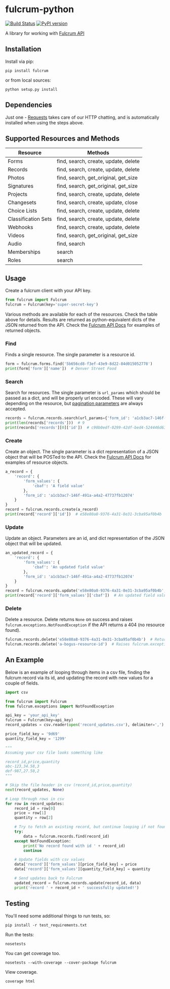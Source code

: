 # fulcrum-python

[![Build Status](https://api.travis-ci.org/fulcrumapp/fulcrum-python.png)](https://travis-ci.org/fulcrumapp/fulcrum-python)&nbsp;[![PyPI version](https://img.shields.io/pypi/v/fulcrum.svg)](https://pypi.python.org/pypi/fulcrum/)

A library for working with [Fulcrum API](http://www.fulcrumapp.com/developers/api/)

## Installation

Install via pip:

    pip install fulcrum

or from local sources:

    python setup.py install

## Dependencies

Just one - [Requests](http://docs.python-requests.org/en/latest/) takes care of our HTTP chatting, and is automatically installed when using the steps above.

## Supported Resources and Methods

| Resource            | Methods                                               |
|---------------------|-------------------------------------------------------|
| Forms               | find, search, create, update, delete                  |
| Records             | find, search, create, update, delete                  |
| Photos              | find, search, get_original, get_size                  |
| Signatures          | find, search, get_original, get_size                  |
| Projects            | find, search, create, update, delete                  |
| Changesets          | find, search, create, update, close                   |
| Choice Lists        | find, search, create, update, delete                  |
| Classification Sets | find, search, create, update, delete                  |
| Webhooks            | find, search, create, update, delete                  |
| Videos              | find, search, get_original, get_size                  |
| Audio               | find, search                                          |
| Memberships         | search                                                |
| Roles               | search                                                |

## Usage

Create a fulcrum client with your API key.

```python
from fulcrum import Fulcrum
fulcrum = Fulcrum(key='super-secret-key')
```

Various methods are available for each of the resources. Check the table above for details. Results are returned as python-equivalent dicts of the JSON returned from the API. Check the [Fulcrum API Docs](http://www.fulcrumapp.com/developers/api/) for examples of returned objects.

### Find

Finds a single resource. The single parameter is a resource id.

```python
form = fulcrum.forms.find('5b656cd8-f3ef-43e9-8d22-84d015052778')
print(form['form']['name'])  # Denver Street Food
```

### Search

Search for resources. The single parameter is `url_params` which should be passed as a dict, and will be properly url encoded. These will vary depending on the resource, but [pagination parameters](http://www.fulcrumapp.com/developers/api/introduction/#notes) are always accepted.

```python
records = fulcrum.records.search(url_params={'form_id': 'a1cb3ac7-146f-491a-a4a2-47737fb12074'})
print(len(records['records']))  # 9
print(records['records'][0]['id'])  # c90b0edf-0299-42df-bed4-524446d63f40
```

### Create

Create an object. The single parameter is a dict representation of a JSON object that will be POSTed to the API. Check the [Fulcrum API Docs](http://www.fulcrumapp.com/developers/api/) for examples of resource objects.

```python
a_record = {
    'record': {
        'form_values': {
            'cbaf': 'A field value'
        },
        'form_id': 'a1cb3ac7-146f-491a-a4a2-47737fb12074'
    }
}
record = fulcrum.records.create(a_record)
print(record['record']['id'])  # e58e80a8-9376-4a31-8e31-3cba95af0b4b
```

### Update

Update an object. Parameters are an id, and dict representation of the JSON object that will be updated.

```python
an_updated_record = {
    'record': {
        'form_values': {
            'cbaf': 'An updated field value'
        },
        'form_id': 'a1cb3ac7-146f-491a-a4a2-47737fb12074'
    }
}
record = fulcrum.records.update('e58e80a8-9376-4a31-8e31-3cba95af0b4b', an_updated_record)
print(record['record']['form_values']['cbaf'])  # An updated field value
```

### Delete

Delete a resource. Delete returns `None` on success and raises `fulcrum.exceptions.NotFoundException` if the API returns a 404 (no resource found).

```python
fulcrum.records.delete('e58e80a8-9376-4a31-8e31-3cba95af0b4b')  # Returns None (assuming the record is found and deleted)
fulcrum.records.delete('a-bogus-resource-id')  # Raises fulcrum.exceptions.NotFoundException
```

## An Example

Below is an example of looping through items in a csv file, finding the fulcrum record via its id, and updating the record with new values for a couple of fields.

```python
import csv

from fulcrum import Fulcrum
from fulcrum.exceptions import NotFoundException

api_key = 'your_api_key'
fulcrum = Fulcrum(key=api_key)
record_updates = csv.reader(open('record_updates.csv'), delimiter=',')

price_field_key = '9d69'
quantity_field_key = '1299'

"""
Assuming your csv file looks something like

record_id,price,quantity
abc-123,34.58,3
def-987,27.50,2
"""

# Skip the file header in csv (record_id,price,quantity)
next(record_updates, None)

# Loop through rows in csv
for row in record_updates:
    record_id = row[0]
    price = row[1]
    quantity = row[2]

    # Try to fetch an existing record, but continue looping if not found
    try:
        data = fulcrum.records.find(record_id)
    except NotFoundException:
        print('No record found with id ' + record_id)
        continue

    # Update fields with csv values
    data['record']['form_values'][price_field_key] = price
    data['record']['form_values'][quantity_field_key] = quantity

    # Send updates back to Fulcrum
    updated_record = fulcrum.records.update(record_id, data)
    print('record ' + record_id + ' successfully updated!')
```

## Testing

You'll need some additional things to run tests, so:

    pip install -r test_requirements.txt

Run the tests:

    nosetests

You can get coverage too.

    nosetests --with-coverage --cover-package fulcrum

View coverage.

    coverage html
